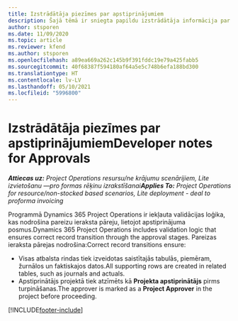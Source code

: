 ```yaml
---
title: Izstrādātāja piezīmes par apstiprinājumiem
description: Šajā tēmā ir sniegta papildu izstrādātāja informācija par darbu ar apstiprinājumiem.
author: stsporen
ms.date: 11/09/2020
ms.topic: article
ms.reviewer: kfend
ms.author: stsporen
ms.openlocfilehash: a89ea669a262c145b9f391fddc19e79a425fabb5
ms.sourcegitcommit: 40f68387f594180af64a5e5c748b6efa188bd300
ms.translationtype: HT
ms.contentlocale: lv-LV
ms.lasthandoff: 05/10/2021
ms.locfileid: "5996800"
---
```

# <a name="developer-notes-for-approvals"></a><span data-ttu-id="8fac9-103">Izstrādātāja piezīmes par apstiprinājumiem</span><span class="sxs-lookup"><span data-stu-id="8fac9-103">Developer notes for Approvals</span></span>

<span data-ttu-id="8fac9-104">_**Attiecas uz:** Project Operations resursu/ne krājumu scenārijiem, Lite izvietošanu —pro formas rēķinu izrakstīšanai_</span><span class="sxs-lookup"><span data-stu-id="8fac9-104">_**Applies To:** Project Operations for resource/non-stocked based scenarios, Lite deployment - deal to proforma invoicing_</span></span>

<span data-ttu-id="8fac9-105">Programmā Dynamics 365 Project Operations ir iekļauta validācijas loģika, kas nodrošina pareizu ieraksta pāreju, lietojot apstiprinājuma posmus.</span><span class="sxs-lookup"><span data-stu-id="8fac9-105">Dynamics 365 Project Operations includes validation logic that ensures correct record transition through the approval stages.</span></span> <span data-ttu-id="8fac9-106">Pareizas ieraksta pārejas nodrošina:</span><span class="sxs-lookup"><span data-stu-id="8fac9-106">Correct record transitions ensure:</span></span> 

  - <span data-ttu-id="8fac9-107">Visas atbalsta rindas tiek izveidotas saistītajās tabulās, piemēram, žurnālos un faktiskajos datos.</span><span class="sxs-lookup"><span data-stu-id="8fac9-107">All supporting rows are created in related tables, such as journals and actuals.</span></span>
  - <span data-ttu-id="8fac9-108">Apstiprinātājs projektā tiek atzīmēts kā **Projekta apstiprinātājs** pirms turpināšanas.</span><span class="sxs-lookup"><span data-stu-id="8fac9-108">The approver is marked as a **Project Approver** in the project before proceeding.</span></span>


[!INCLUDE[footer-include](../includes/footer-banner.md)]
